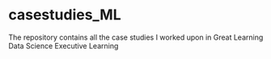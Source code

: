 # casestudies_ML
The repository contains all the case studies I worked upon in Great Learning Data Science Executive Learning
